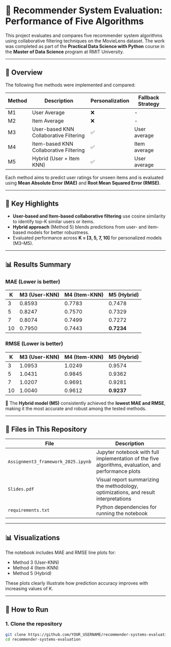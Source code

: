 # 🎯 Recommender System Evaluation: Performance of Five Algorithms

This project evaluates and compares five recommender system algorithms using collaborative filtering techniques on the MovieLens dataset. The work was completed as part of the **Practical Data Science with Python** course in the **Master of Data Science** program at RMIT University.

---

## 📘 Overview

The following five methods were implemented and compared:

|  Method |                Description             |  Personalization | Fallback Strategy |
|---------|----------------------------------------|------------------|-------------------|
|   M1    |               User Average             |        ❌        |        -          |
|   M2    |               Item Average             |        ❌        |        -          |
|   M3    | User-based KNN Collaborative Filtering |        ✅        |   User average    |
|   M4    | Item-based KNN Collaborative Filtering |        ✅        |   Item average    |
|   M5    |          Hybrid (User + Item KNN)      |        ✅        |   User average    |

Each method aims to predict user ratings for unseen items and is evaluated using **Mean Absolute Error (MAE)** and **Root Mean Squared Error (RMSE)**.

---

## 🧠 Key Highlights

- **User-based and Item-based collaborative filtering** use cosine similarity to identify top-K similar users or items.
- **Hybrid approach** (Method 5) blends predictions from user- and item-based models for better robustness.
- Evaluated performance across **K = [3, 5, 7, 10]** for personalized models (M3–M5).

---

## 📊 Results Summary

### MAE (Lower is better)

| K | M3 (User-KNN) | M4 (Item-KNN) | M5 (Hybrid) |
|---|---------------|---------------|-------------|
| 3 | 0.8593        | 0.7783        | 0.7478      |
| 5 | 0.8247        | 0.7570        | 0.7329      |
| 7 | 0.8074        | 0.7499        | 0.7272      |
|10 | 0.7950        | 0.7443        | **0.7234**  |

### RMSE (Lower is better)

| K | M3 (User-KNN) | M4 (Item-KNN) | M5 (Hybrid) |
|---|---------------|---------------|-------------|
| 3 | 1.0953        | 1.0249        | 0.9574      |
| 5 | 1.0431        | 0.9845        | 0.9362      |
| 7 | 1.0207        | 0.9691        | 0.9281      |
|10 | 1.0040        | 0.9612        | **0.9237**  |

📌 The **Hybrid model (M5)** consistently achieved the **lowest MAE and RMSE**, making it the most accurate and robust among the tested methods.

---

## 📁 Files in This Repository

|             File                   |                                     Description                                                     |
|------------------------------------|-----------------------------------------------------------------------------------------------------|
| `Assignment3_framework_2025.ipynb` | Jupyter notebook with full implementation of the five algorithms, evaluation, and performance plots |
|          `Slides.pdf`              |       Visual report summarizing the methodology, optimizations, and result interpretations          |
|        `requirements.txt`          |                       Python dependencies for running the notebook                                  |

---

## 📊 Visualizations

The notebook includes MAE and RMSE line plots for:
- Method 3 (User-KNN)
- Method 4 (Item-KNN)
- Method 5 (Hybrid)

These plots clearly illustrate how prediction accuracy improves with increasing values of K.

---

## 🧾 How to Run

### 1. Clone the repository
```bash
git clone https://github.com/YOUR_USERNAME/recommender-systems-evaluation.git
cd recommender-systems-evaluation
